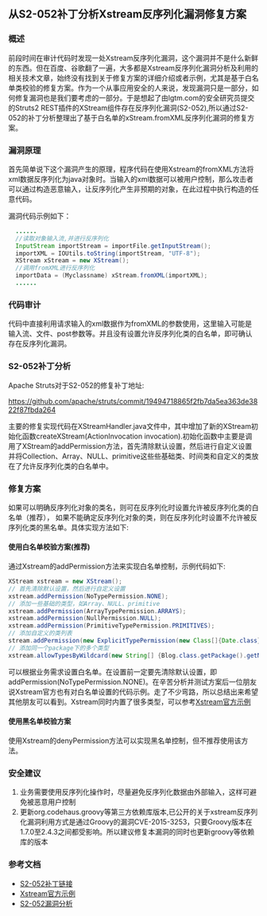 ## 从S2-052补丁分析Xstream反序列化漏洞修复方案

### 概述

前段时间在审计代码时发现一处Xstream反序列化漏洞，这个漏洞并不是什么新鲜的东西。但在百度、谷歌翻了一遍，大多都是Xstream反序列化漏洞分析及利用的相关技术文章，始终没有找到关于修复方案的详细介绍或者示例，尤其是基于白名单类校验的修复方案。作为一个从事应用安全的人来说，发现漏洞只是一部分，如何修复漏洞也是我们要考虑的一部分。于是想起了由lgtm.com的安全研究员提交的Struts2 REST插件的XStream组件存在反序列化漏洞(S2-052),所以通过S2-052的补丁分析整理出了基于白名单的xStream.fromXML反序列化漏洞的修复方案。

### 漏洞原理

首先简单说下这个漏洞产生的原理，程序代码在使用Xstream的fromXML方法将xml数据反序列化为java对象时。当输入的xml数据可以被用户控制，那么攻击者可以通过构造恶意输入，让反序列化产生非预期的对象，在此过程中执行构造的任意代码。

漏洞代码示例如下：

``` java
  ......
  //读取对象输入流,并进行反序列化
  InputStream importStream = importFile.getInputStream();
  importXML = IOUtils.toString(importStream, "UTF-8");
  XStream xStream = new XStream();
  //调用fromXML进行反序列化
  importData = (Myclassname) xStream.fromXML(importXML);
  ......
```

### 代码审计

代码中直接利用请求输入的xml数据作为fromXML的参数使用，这里输入可能是输入流、文件、post参数等。并且没有设置允许反序列化类的白名单，即可确认存在反序列化漏洞。

### S2-052补丁分析

Apache Struts对于S2-052的修复补丁地址:

https://github.com/apache/struts/commit/19494718865f2fb7da5ea363de3822f87fbda264

主要的修复实现代码在XStreamHandler.java文件中，其中增加了新的XStream初始化函数createXStream(ActionInvocation invocation).初始化函数中主要是调用了XStream的addPermission方法，首先清除默认设置，然后进行自定义设置并将Collection、Array、NULL、primitive这些些基础类、时间类和自定义的类放在了允许反序列化类的白名单中。

### 修复方案

如果可以明确反序列化对象的类名，则可在反序列化时设置允许被反序列化类的白名单（推荐），
如果不能确定反序列化对象的类，则在反序列化时设置不允许被反序列化类的黑名单。具体实现方法如下:

#### 使用白名单校验方案(推荐)
通过Xstream的addPermission方法来实现白名单控制，示例代码如下:

``` java
XStream xstream = new XStream();
// 首先清除默认设置，然后进行自定义设置
xstream.addPermission(NoTypePermission.NONE);
// 添加一些基础的类型，如Array、NULL、primitive
xstream.addPermission(ArrayTypePermission.ARRAYS);
xstream.addPermission(NullPermission.NULL);
xstream.addPermission(PrimitiveTypePermission.PRIMITIVES);
// 添加自定义的类列表
stream.addPermission(new ExplicitTypePermission(new Class[]{Date.class}));
// 添加同一个package下的多个类型
xstream.allowTypesByWildcard(new String[] {Blog.class.getPackage().getName()+".*"});
```
可以根据业务需求设置白名单。在设置前一定要先清除默认设置，即addPermission(NoTypePermission.NONE)。在辛苦分析并测试方案后一位朋友说Xstream官方也有对白名单设置的代码示例。走了不少弯路，所以总结出来希望其他朋友可以看到。Xstream同时内置了很多类型，可以参考[Xstream官方示例](http://x-stream.github.io/security.html#example)

#### 使用黑名单校验方案
使用Xstream的denyPermission方法可以实现黑名单控制，但不推荐使用该方法。

### 安全建议

1. 业务需要使用反序列化操作时，尽量避免反序列化数据由外部输入，这样可避免被恶意用户控制
2. 更新org.codehaus.groovy等第三方依赖库版本,已公开的关于xstream反序列化漏洞利用方式是通过Groovy的漏洞CVE-2015-3253，只要Groovy版本在1.7.0至2.4.3之间都受影响。所以建议修复本漏洞的同时也更新groovy等依赖库的版本

### 参考文档
* [S2-052补丁链接](https://github.com/apache/struts/commit/19494718865f2fb7da5ea363de3822f87fbda264)
* [Xstream官方示例](http://x-stream.github.io/security.html#example)
* [S2-052漏洞分析](http://blog.nsfocus.net/struts2-s2-052-rest-plug-in-remote-code-execution-technical-analysis/)

